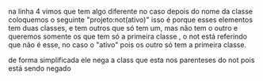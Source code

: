 na linha 4 vimos que tem algo diferente no caso depois do nome da classe coloquemos o 
seguinte "projeto:not(ativo)" isso é porque esses elementos tem duas classes, e tem 
outros que só tem um, mas não tem o outro e queremos somente os que tem só a primeira
classe , o not está referindo que não é esse, no caso o "ativo" pois os outro só tem a primeira classe.

de forma simplificada ele nega a class que esta nos parenteses do not pois está sendo negado 